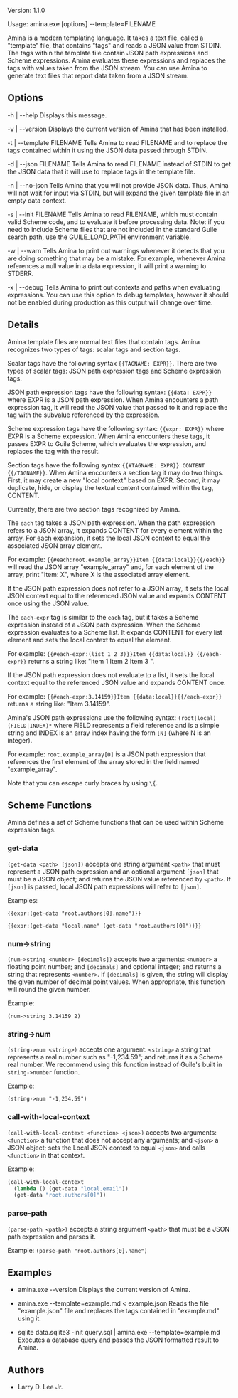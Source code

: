 Version: 1.1.0

Usage: amina.exe [options] --template=FILENAME

Amina is a modern templating language. It takes a text file, called a "template"
file, that contains "tags" and reads a JSON value from STDIN. The tags within
the template file contain JSON path expressions and Scheme expressions. Amina
evaluates these expressions and replaces the tags with values taken from the
JSON stream. You can use Amina to generate text files that report data taken
from a JSON stream.

Options
-------

  -h | --help
  Displays this message.

  -v | --version
  Displays the current version of Amina that has been installed.

  -t | --template FILENAME
  Tells Amina to read FILENAME and to replace the tags contained within it using
  the JSON data passed through STDIN.

  -d | --json FILENAME
  Tells Amina to read FILENAME instead of STDIN to get the JSON data that it
  will use to replace tags in the template file.

  -n | --no-json
  Tells Amina that you will not provide JSON data. Thus, Amina will not wait for
  input via STDIN, but will expand the given template file in an empty data
  context.

  -s | --init FILENAME
  Tells Amina to read FILENAME, which must contain valid Scheme code, and to
  evaluate it before processing data. Note: if you need to include
  Scheme files that are not included in the standard Guile search
  path, use the GUILE_LOAD_PATH environment variable.

  -w | --warn
  Tells Amina to print out warnings whenever it detects that you are
  doing something that may be a mistake. For example, whenever Amina
  references a null value in a data expression, it will print a
  warning to STDERR.

  -x | --debug
  Tells Amina to print out contexts and paths when evaluating
  expressions. You can use this option to debug templates, however it
  should not be enabled during production as this output will change
  over time.

Details
-------

Amina template files are normal text files that contain tags. Amina recognizes
two types of tags: scalar tags and section tags.

Scalar tags have the following syntax `{{TAGNAME: EXPR}}`. There are two types of
scalar tags: JSON path expression tags and Scheme expression tags.

JSON path expression tags have the following syntax: `{{data: EXPR}}` where
EXPR is a JSON path expression. When Amina encounters a path expression
tag, it will read the JSON value that passed to it and replace the tag with the
subvalue referenced by the expression.

Scheme expression tags have the following syntax: `{{expr: EXPR}}` where
EXPR is a Scheme expression. When Amina encounters these tags, it passes
EXPR to Guile Scheme, which evaluates the expression, and replaces the tag
with the result.

Section tags have the following syntax `{{#TAGNAME: EXPR}} CONTENT {{/TAGNAME}}`.
When Amina encounters a section tag it may do two things. First, it may create a
new "local context" based on EXPR. Second, it may duplicate, hide, or display
the textual content contained within the tag, CONTENT.

Currently, there are two section tags recognized by Amina.

The `each` tag takes a JSON path expression. When the path expression refers to
a JSON array, it expands CONTENT for every element within the array. For each
expansion, it sets the local JSON context to equal the associated JSON array
element.

For example: `{{#each:root.example_array}}Item {{data:local}}{{/each}}` will read
the JSON array "example_array" and, for each element of the array, print "Item: X",
where X is the associated array element.

If the JSON path expression does not refer to a JSON array, it sets the local
JSON context equal to the referenced JSON value and expands CONTENT once using
the JSON value.

The `each-expr` tag is similar to the `each` tag, but it takes a Scheme
expression instead of a JSON path expression. When the Scheme expression
evaluates to a Scheme list. It expands CONTENT for every list element and sets
the local context to equal the element.

For example: `{{#each-expr:(list 1 2 3)}}Item {{data:local}} {{/each-expr}}`
returns a string like: "Item 1 Item 2 Item 3 ".

If the JSON path expression does not evaluate to a list, it sets the local
context equal to the referenced JSON value and expands CONTENT once.

For example: `{{#each-expr:3.14159}}Item {{data:local}}{{/each-expr}}` returns a
string like: "Item 3.14159".

Amina's JSON path expressions use the following syntax:
`(root|local)(FIELD|INDEX)*` where FIELD represents a field reference and is a
simple string and INDEX is an array index having the form `[N]` (where N is an
integer).

For example: `root.example_array[0]` is a JSON path expression that references
the first element of the array stored in the field named "example_array".

Note that you can escape curly braces by using `\{`.

Scheme Functions
----------------

Amina defines a set of Scheme functions that can be used within Scheme
expression tags.

### get-data

`(get-data <path> [json])` accepts one string argument `<path>` that must
represent a JSON path expression and an optional argument `[json]` that must be
a JSON object; and returns the JSON value referenced by `<path>`. If `[json]` is
passed, local JSON path expressions will refer to `[json]`.

Examples:

```
{{expr:(get-data "root.authors[0].name")}}
```

```
{{expr:(get-data "local.name" (get-data "root.authors[0]"))}}
```

### num->string

`(num->string <number> [decimals])` accepts two arguments: `<number>` a
floating point number; and `[decimals]` and optional integer; and returns a
string that represents `<number>`. If `[decimals]` is given, the string will
display the given number of decimal point values. When appropriate, this
function will round the given number.

Example:

`(num->string 3.14159 2)`

### string->num

`(string->num <string>)` accepts one argument: `<string>` a string
that represents a real number such as "-1,234.59"; and returns it as a
Scheme real number. We recommend using this function instead of
Guile's built in `string->number` function.

Example:

`(string->num "-1,234.59")`

### call-with-local-context

`(call-with-local-context <function> <json>)` accepts two arguments:
`<function>` a function that does not accept any arguments; and `<json>` a JSON
object; sets the Local JSON context to equal `<json>` and calls `<function>` in
that context.

Example:

```lisp
(call-with-local-context
  (lambda () (get-data "local.email"))
  (get-data "root.authors[0]"))
```

### parse-path

`(parse-path <path>)` accepts a string argument `<path>` that must be a JSON
path expression and parses it.

Example: `(parse-path "root.authors[0].name")`

Examples
--------

* amina.exe --version
  Displays the current version of Amina.

* amina.exe --template=example.md < example.json
  Reads the file "example.json" file and replaces the tags contained in
  "example.md" using it.

* sqlite data.sqlite3 -init query.sql | amina.exe --template=example.md
  Executes a database query and passes the JSON formatted result to Amina.

Authors
-------

* Larry D. Lee Jr.